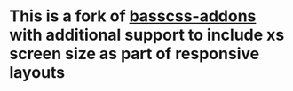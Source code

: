 # This is a fork of [basscss-addons](https://github.com/basscss/addons) with additional support to include xs screen size as part of responsive layouts
